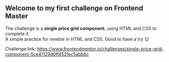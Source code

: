 ## Welcome to my first challenge on Frontend Master

The challenge is a <strong>single price grid component</strong>, using HTML and CSS to complete it. <br>
A simple practice for newbie in HTML and CSS. Good to have a try 😉

Challenge link: https://www.frontendmentor.io/challenges/single-price-grid-component-5ce41129d0ff452fec5abbbc
